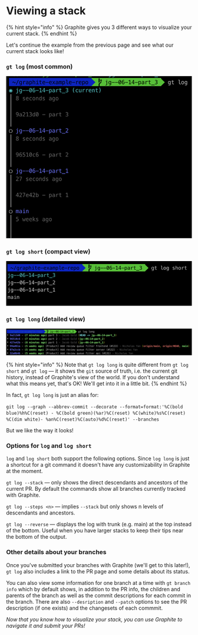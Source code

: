 # Viewing a stack

{% hint style="info" %}
Graphite gives you 3 different ways to visualize your current stack.
{% endhint %}

Let's continue the example from the previous page and see what our current stack looks like!

### `gt log` (most common)

![](<../../.gitbook/assets/image (7).png>)

### `gt log short` (compact view)

![](<../../.gitbook/assets/image (20).png>)

### `gt log long` (detailed view)

![](<../../.gitbook/assets/image (1).png>)

{% hint style="info" %}
Note that `gt log long` is quite different from `gt log short` and `gt log` — it shows the `git` source of truth, i.e. the current git history, instead of Graphite's view of the world.  If you don't understand what this means yet, that's OK! We'll get into it in a little bit.
{% endhint %}

In fact, `gt log long` is just an alias for:

`git log --graph --abbrev-commit --decorate --format=format:'%C(bold blue)%h%C(reset) - %C(bold green)(%ar)%C(reset) %C(white)%s%C(reset) %C(dim white)- %an%C(reset)%C(auto)%d%C(reset)' --branches`

But we like the way it looks!

### Options for `log` and `log short`

`log` and `log short` both support the following options.  Since `log long` is just a shortcut for a git command it doesn't have any customizability in Graphite at the moment.

`gt log --stack` — only shows the direct descendants and ancestors of the current PR.  By default the commands show all branches currently tracked with Graphite.

`gt log --steps <n>` — implies `--stack` but only shows n levels of descendants and ancestors.

`gt log --reverse` — displays the log with trunk (e.g. main) at the top instead of the bottom.  Useful when you have larger stacks to keep their tips near the bottom of the output.

### Other details about your branches

Once you've submitted your branches with Graphite (we'll get to this later!), `gt log` also includes a link to the PR page and some details about its status.

You can also view some information for one branch at a time with `gt branch info` which by default shows, in addition to the PR info, the children and parents of the branch as well as the commit descriptions for each commit in the branch.  There are also `--desription` and `--patch` options to see the PR description (if one exists) and the changesets of each commmit.

_Now that you know how to visualize your stack, you can use Graphite to navigate it and submit your PRs!_
